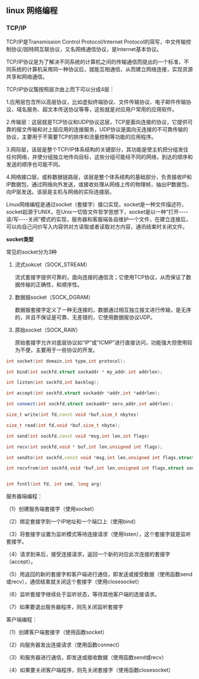 ## linux 网络编程

### TCP/IP

TCP/IP是Transmission Control Protocol/Internet Protocol的简写，中文传输控制协议/因特网互联协议，又名网络通信协议，是Internet基本协议。

TCP/IP协议是为了解决不同系统的计算机之间的传输通信而提出的一个标准，不同系统的计算机采用同一种协议后，就能互相通信，从而建立网络连接，实现资源共享和网络通信。

TCP/IP协议簇按照层次由上而下可以分成4层：

1.应用层包含所以高层协议，比如虚拟终端协议、文件传输协议、电子邮件传输协议、域名服务、超文本传送协议等等，这些就是对应用户常用的应用软件。

2.传输层：这层就是TCP协议和UDP协议这层，TCP是面向连接的协议，它提供可靠的报文传输和对上层应用的连接服务，UDP协议是面向无连接的不可靠传输的协议，主要用于不需要TCP的排序和流量控制等功能的应用程序。

3.网际层，该层是整个TCP/IP体系结构的关键部分，其功能是使主机把分组发往任何网络，并使分组独立地传向目标，这些分组可能经不同的网络，到达的顺序和发送的顺序也可能不同。

4.网络接口层，或称数据链路层，该层是整个体系结构的基础部分，负责接收IP和IP数据包，通过网络向外发送，或接收处理从网络上传的物理帧，抽出IP数据包，向IP层发送。该层是主机与网络的实际连接层。


Linux网络编程是通过socket（套接字）接口实现，socket是一种文件描述符，socket起源于UNIX，在Unix一切皆文件哲学思想下，socket是以一种“打开----读/写----关闭”模式的实现，服务器和客服端各自维护一个文件，在建立连接后，可以向自己问价写入内容供对方读取或者读取对方内容，通讯结束时关闭文件。



**socket类型**

常见的socket分为3种

1. 流式sokcet（SOCK_STREAM）

   流式套接字提供可靠的，面向连接的通信流；它使用TCP协议，从而保证了数据传输的正确性，和顺序性。

2. 数据报socket（SOCK_DGRAM）

   数据报套接字定义了一种无连接的，数据通过相互独立报文进行传输，是无序的，并且不保证是可靠、无差错的，它使用数据报协议UDP。

3. 原始socket（SOCK_RAW）

   原始套接字允许对底层协议如“IP”或“ICMP”进行直接访问，功能强大但使用较为不便，主要用于一些协议的开发。





```C++
int socket(int domain,int type,int protocol);

int bind(int sockfd,struct sockaddr * my_addr.int addrlen);

int listen(int sockfd,int backlog);

int accept(int sockfd,struct sockaddr *addr,int *addrlen);

int connect(int sockfd,struct sockaddr* serv_addr,int addrlen);

size_t write(int fd,const void *buf,size_t nbytes)

size_t read(int fd,void *buf,size_t nbyte);

int send(int sockfd,const void *msg,int len,int flags)

int recv(int sockfd,void * buf,int len,unsigned int flags);

int sendto(int sockfd,const void *msg,int len,unsigned int flags,struct sockaddr *to,int tolen)

int recvfrom(int sockfd,void *buf,int len,unsigned int flags,struct sockaddr * from,int *fromlen)


int fcntl(int fd, int cmd, long arg)
```



服务器端编程：

（1）创建服务端套接字（使用socket）

（2）绑定套接字到一个IP地址和一个端口上（使用bind）

（3）将套接字设置为监听模式等待连接请求（使用listen），这个套接字就是监听套接字。

（4）请求到来后，接受连接请求，返回一个新的对应此次连接的套接字（accept）。

（5）用返回的新的套接字和客户端进行通信，即发送或接受数据（使用函数send或recv），通信结束就关闭这个套接字（使用closesocket）

（6）监听套接字继续处于监听状态，等待其他客户端的连接请求。

（7）如果要退出服务器程序，则先关闭监听套接字



客户端编程：

（1）创建客户端套接字（使用函数socket）

（2）向服务器发出连接请求（使用函数connect）

（3）和服务器进行通信，即发送或接收数据（使用函数send或recv）

（4）如果要关闭客户端程序，则先关闭套接字（使用函数closesocket）
